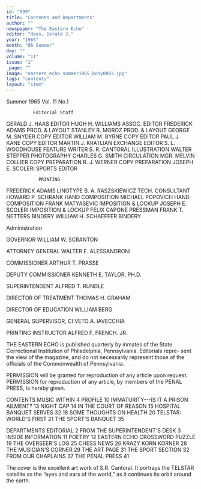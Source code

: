 ```yaml
---
id: "999"
title: "Contents and Departments"
author: ""
newspaper: "The Eastern Echo"
editor: "Haas, Gerald J."
year: "1965"
month: "06 Summer"
day: ""
volume: "11"
issue: "1"
_page: ""
image: "eastern_echo_summer1965_body0003.jpg"
tags: "contents"
layout: "item"
---
```

Summer 1965
Vol. 11   No.1

              Editorial Staff
GERALD J. HAAS                 EDITOR
HUGH H. WILLIAMS        ASSOC. EDITOR
FREDERICK ADAMS        PROD. & LAYOUT
STANLEY R. MOROZ       PROD. & LAYOUT
GEORGE M. SNYDER          COPY EDITOR
WILLIAM M. BYRNE          COPY EDITOR
PAUL J. KANE              COPY EDITOR
MARTIN J. KRATLIAN    EXCHANGE EDITOR
S. L. WOODHOUSE        FEATURE WRITER
S. R. CANTORAL           ILLUSTRATION
WALTER STEPPER            PHOTOGRAPHY
CHARLES G. SMITH      CIRCULATION MGR.
MELVIN COLLIER       COPY PREPARATION
R. J. WERNER         COPY PREPARATION
JOSEPH E. SCOLERI       SPORTS EDITOR

                PRINTING
FREDERICK ADAMS              LINOTYPE
B. A. RASZSKIEWICZ   TECH. CONSULTANT
HOWARD P. SCHRANK    HAND COMPOSITION
MICHAEL POPOVICH     HAND COMPOSITION
FRANK MATYASEVIC  IMPOSITION & LOCKUP
JOSEPH E. SCOLERI IMPOSITION & LOCKUP
FELIX CAPONE                 PRESSMAN
FRANK T. NETTERS              BINDERY
WILLIAM H. SCHAEFFER          BINDERY

Administration

GOVERNOR
WILLIAM W. SCRANTON

ATTORNEY GENERAL
WALTER E. ALESSANDRONI

COMMISSIONER
ARTHUR T. PRASSE

DEPUTY COMMISSIONER
KENNETH E. TAYLOR, PH.D.

SUPERINTENDENT
ALFRED T. RUNDLE

DIRECTOR OF TREATMENT
THOMAS H. GRAHAM

DIRECTOR OF EDUCATION
WILLIAM BERG

GENERAL SUPERVISOR, CI
VETO A. IAVECCHIA

PRINTING INSTRUCTOR
ALFRED F. FRENCH. JR.

THE EASTERN ECHO is published quarterly
by inmates of the State Correctional Institution
of Philadelphia, Pennsylvania. Editorials repre-
sent the view of the magazine, and do not 
necessarily represent those of the officials of 
the Commonwealth of Pennsylvania.

PERMISSION will be granted for reproduction
of any article upon request. PERMISSION for
reproduction of any article, by members of the 
PENAL PRESS, is hereby given.

CONTENTS
MUSIC WITHIN                           4
PROFILE                               10
IMMATURITY---IS IT A PRISON AILMENT?  13
NIGHT CAP                             14
IN THE COURT OF REASON                15
HOSPITAL BANQUET SERVES 32            18
SOME THOUGHTS ON HEALTH               20
TELSTAR: WORLD'S FIRST                21
THE SPORT'S BANQUET                   35

DEPARTMENTS
EDITORIAL                              2
FROM THE SUPERINTENDENT'S DESK         3
INSIDE INFORMATION                    11
POETRY                                12
EASTERN ECHO CROSSWORD PUZZLE         19
THE OVERSEER'S LOG                    25
CHESS NEWS                            26
KRAZY KORN KORNER                     28
THE MUSICIAN’S CORNER                 29
THE ART PAGE                          31
THE SPORT SECTION                     32
FROM OUR CHAPLAINS                    37
THE PENAL PRESS                       41

The cover is the excellent art work of S.R. Cantoral. It portrays the
TELSTAR satellite as the “eyes and ears of the world,” as it continues its
orbit around the earth.
